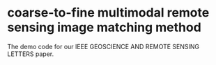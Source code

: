 # coarse-to-fine multimodal remote sensing image matching method

The demo code for our IEEE GEOSCIENCE AND REMOTE SENSING LETTERS paper.

